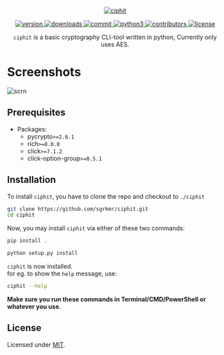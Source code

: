 <p align="center">
    <a href="https://github.com/sgrkmr/ciphit", alt="ciphit">
        <img src="https://user-images.githubusercontent.com/57829219/84270533-7492e380-ab48-11ea-9270-8531ea72ac6e.png", alt="ciphit">
    </a>
</p>
<p align="center">
    <a href="https://GitHub.com/sgrkmr/ciphit/releases/", alt="version">
        <img src="https://img.shields.io/github/release/sgrkmr/ciphit.svg?style=flat-square&color=blue", alt="version">
    </a>
    <a href="https://GitHub.com/sgrkmr/ciphit/releases/", alt="downloads">
        <img src="https://img.shields.io/github/downloads/sgrkmr/ciphit/total.svg?style=flat-square", alt="downloads">
    </a>
    <a href="https://github.com/sgrkmr/ciphit/commits/master", alt="commit">
        <img src="https://img.shields.io/github/last-commit/sgrkmr/ciphit?style=flat-square", alt="commit">
    </a>
    <a href="https://www.python.org/downloads/release/python-374/">
        <img src="https://img.shields.io/badge/Python-3.7-blue?style=flat-square", alt="python3">
    </a>
    <a href="https://GitHub.com/sgrkmr/ciphit/graphs/contributors/", alt="contributors">
        <img src="https://img.shields.io/github/contributors/sgrkmr/ciphit.svg?style=flat-square", alt="contributors">
    </a>
    <a href="https://opensource.org/licenses/MIT" alt="license">
    <img src="https://img.shields.io/github/license/sgrkmr/ciphit.svg?style=flat-square", alt="license">
    </a>
</p>

<p align="center">
<code>ciphit</code> is a basic cryptography CLI-tool written in python, Currently only uses AES.
</p>

# Screenshots
![scrn](https://user-images.githubusercontent.com/57829219/84272798-81fd9d00-ab4b-11ea-89e2-c712a16c00a3.png)

## Prerequisites
* Packages:
    * pycrypto`>=2.6.1`
    * rich`>=8.0.0`
    * click`>=7.1.2`
    * click-option-group`>=0.5.1`

## Installation
To install `ciphit`, you have to clone the repo and checkout to `./ciphit`
 ```sh
 git clone https://github.com/sgrkmr/ciphit.git
 cd ciphit
 ```
Now, you may install `ciphit` via either of these two commands:
 ```bash
 pip install .
 ```
 ```bash
 python setup.py install
 ```
`ciphit` is now installed.<br/>for eg. to show the `help` message, use:
 ```bash
 ciphit --help
 ```
<p><b>Make sure you run these commands in Terminal/CMD/PowerShell or whatever you use.</b></p>

## License
Licensed under [MIT](https://opensource.org/licenses/MIT).

